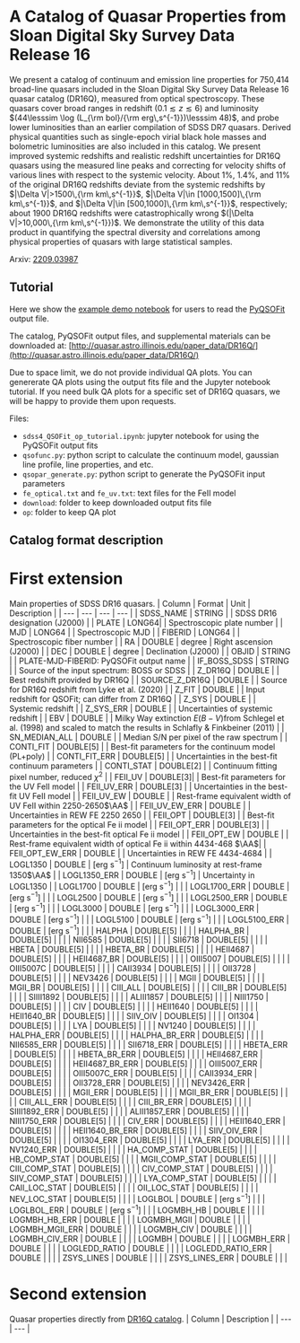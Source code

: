 # A Catalog of Quasar Properties from Sloan Digital Sky Survey Data Release 16


We present a catalog of continuum and emission line properties for 750,414 broad-line quasars included in the Sloan Digital Sky Survey Data Release 16 quasar catalog (DR16Q), measured from optical spectroscopy. These quasars cover broad ranges in redshift $(0.1 \lesssim z \lesssim 6)$ and luminosity $(44\lesssim \log (L_{\rm bol}/{\rm erg\,s^{-1}})\lesssim 48)$, and probe lower luminosities than an earlier compilation of SDSS DR7 quasars. Derived physical quantities such as single-epoch virial black hole masses and bolometric luminosities are also included in this catalog. We present improved systemic redshifts and realistic redshift uncertainties for DR16Q quasars using the measured line peaks and correcting for velocity shifts of various lines with respect to the systemic velocity. About 1%, 1.4%, and 11% of the original DR16Q redshifts deviate from the systemic redshifts by $|\Delta V|>1500\,{\rm km\,s^{-1}}$, $|\Delta V|\in [1000,1500]\,{\rm km\,s^{-1}}$, and $|\Delta V|\in [500,1000]\,{\rm km\,s^{-1}}$, respectively; about $1900$ DR16Q redshifts were catastrophically wrong $(|\Delta V|>10,000\,{\rm km\,s^{-1}})$. We demonstrate the utility of this data product in quantifying the spectral diversity and correlations among physical properties of quasars with large statistical samples. 

Arxiv: [2209.03987](https://arxiv.org/abs/2209.03987)

## Tutorial

Here we show the [example demo notebook](https://github.com/QiaoyaWu/sdss4_dr16q_tutorial/blob/main/sdss4_QSOFit_op_tutorial.ipynb) for users to read the [PyQSOFit](https://github.com/legolason/PyQSOFit) output file.

The catalog, PyQSOFit output files, and supplemental materials can be downloaded at: [http://quasar.astro.illinois.edu/paper_data/DR16Q/](http://quasar.astro.illinois.edu/paper_data/DR16Q/)

Due to space limit, we do not provide individual QA plots. You can genererate QA plots using the output fits file and the Jupyter notebook tutorial. If you need bulk QA plots for a specific set of DR16Q quasars, we will be happy to provide them upon requests. 

Files:
- `sdss4_QSOFit_op_tutorial.ipynb`: jupyter notebook for using the PyQSOFit output fits
- `qsofunc.py`: python script to calculate the continuum model, gaussian line profile, line properties, and etc.
- `qsopar_generate.py`: python script to generate the PyQSOFit input parameters
- `fe_optical.txt` and `fe_uv.txt`: text files for the FeII model
- `download`: folder to keep downloaded output fits file
- `op`: folder to keep QA plot

## Catalog format description
# First extension
Main properties of SDSS DR16 quasars.
| Column | Format | Unit | Description |
| --- | --- | --- | --- |
| SDSS_NAME | STRING |  | SDSS DR16 designation (J2000) |
| PLATE | LONG64| | Spectroscopic plate number |
| MJD | LONG64 | | Spectroscopic MJD |
| FIBERID | LONG64 | | Spectroscopic fiber number |
| RA | DOUBLE | degree | Right ascension (J2000) |
| DEC | DOUBLE | degree | Declination (J2000) |
| OBJID | STRING | | PLATE-MJD-FIBERID: PyQSOFit output name |
| IF_BOSS_SDSS | STRING | | Source of the input spectrum: BOSS or SDSS |
| Z_DR16Q | DOUBLE | | Best redshift provided by DR16Q |
| SOURCE_Z_DR16Q | DOUBLE | | Source for DR16Q redshift from Lyke et al. (2020) |
| Z_FIT | DOUBLE | | Input redshift for QSOFit; can differ from Z DR16Q |
| Z_SYS | DOUBLE | | Systemic redshift |
| Z_SYS_ERR | DOUBLE | | Uncertainties of systemic redshift |
| EBV | DOUBLE | | Milky Way extinction $E(B − V)$from Schlegel et al. (1998) and scaled to match the results in Schlafly & Finkbeiner (2011) |
| SN_MEDIAN_ALL | DOUBLE | | Median S/N per pixel of the raw spectrum |
| CONTI_FIT | DOUBLE[5] | | Best-fit parameters for the continuum model (PL+poly) |
| CONTI_FIT_ERR | DOUBLE[5] | | Uncertainties in the best-fit continuum parameters |
| CONTI_STAT | DOUBLE[2] | | Continuum fitting pixel number, reduced $\chi^2$ |
| FEII_UV | DOUBLE[3]| | Best-fit parameters for the UV FeII model |
| FEII_UV_ERR | DOUBLE[3] | | Uncertainties in the best-fit UV FeII model |
| FEII_UV_EW | DOUBLE | | Rest-frame equivalent width of UV FeII within 2250-2650$\AA$ |
| FEII_UV_EW_ERR | DOUBLE | | Uncertainties in REW FE 2250 2650 |
| FEII_OPT | DOUBLE[3] | | Best-fit parameters for the optical Fe ii model |
| FEII_OPT_ERR | DOUBLE[3] | | Uncertainties in the best-fit optical Fe ii model |
| FEII_OPT_EW | DOUBLE | | Rest-frame equivalent width of optical Fe ii within 4434-468 $\AA$|
| FEII_OPT_EW_ERR | DOUBLE | | Uncertainties in REW FE 4434-4684 |
| LOGL1350 | DOUBLE | [erg s$^{-1}$] | Continuum luminosity at rest-frame 1350$\AA$ |
| LOGL1350_ERR | DOUBLE | [erg s$^{-1}$] | Uncertainty in LOGL1350 |
| LOGL1700 | DOUBLE | [erg s$^{-1}$] | |
| LOGL1700_ERR | DOUBLE | [erg s$^{-1}$] | |
| LOGL2500 | DOUBLE | [erg s$^{-1}$] | |
| LOGL2500_ERR | DOUBLE | [erg s$^{-1}$] | |
| LOGL3000 | DOUBLE | [erg s$^{-1}$] | |
| LOGL3000_ERR | DOUBLE | [erg s$^{-1}$] | |
| LOGL5100 | DOUBLE | [erg s$^{-1}$] | |
| LOGL5100_ERR | DOUBLE | [erg s$^{-1}$] | |
| HALPHA | DOUBLE[5] | | |
| HALPHA_BR | DOUBLE[5] | | |
| NII6585 | DOUBLE[5] | | |
| SII6718 | DOUBLE[5] | | |
| HBETA | DOUBLE[5] | | |
| HBETA_BR | DOUBLE[5] | | |
| HEII4687 | DOUBLE[5] | | |
| HEII4687_BR | DOUBLE[5] | | |
| OIII5007 | DOUBLE[5] | | |
| OIII5007C | DOUBLE[5] | | |
| CAII3934 | DOUBLE[5] | | |
| OII3728 | DOUBLE[5] | | |
| NEV3426 | DOUBLE[5] | | |
| MGII | DOUBLE[5] | | |
| MGII_BR | DOUBLE[5] | | |
| CIII_ALL | DOUBLE[5] | | |
| CIII_BR | DOUBLE[5] | | |
| SIIII1892 | DOUBLE[5] | | |
| ALIII1857 | DOUBLE[5] | | |
| NIII1750 | DOUBLE[5] | | |
| CIV | DOUBLE[5] | | |
| HEII1640 | DOUBLE[5] | | |
| HEII1640_BR | DOUBLE[5] | | |
| SIIV_OIV | DOUBLE[5] | | |
| OI1304 | DOUBLE[5] | | |
| LYA | DOUBLE[5] | | |
| NV1240 | DOUBLE[5] | | |
| HALPHA_ERR | DOUBLE[5] | | |
| HALPHA_BR_ERR | DOUBLE[5] | | |
| NII6585_ERR | DOUBLE[5] | | |
| SII6718_ERR | DOUBLE[5] | | |
| HBETA_ERR | DOUBLE[5] | | |
| HBETA_BR_ERR | DOUBLE[5] | | |
| HEII4687_ERR | DOUBLE[5] | | |
| HEII4687_BR_ERR | DOUBLE[5] | | |
| OIII5007_ERR | DOUBLE[5] | | |
| OIII5007C_ERR | DOUBLE[5] | | |
| CAII3934_ERR | DOUBLE[5] | | |
| OII3728_ERR | DOUBLE[5] | | |
| NEV3426_ERR | DOUBLE[5] | | |
| MGII_ERR | DOUBLE[5] | | |
| MGII_BR_ERR | DOUBLE[5] | | |
| CIII_ALL_ERR | DOUBLE[5] | | |
| CIII_BR_ERR | DOUBLE[5] | | |
| SIIII1892_ERR | DOUBLE[5] | | |
| ALIII1857_ERR | DOUBLE[5] | | |
| NIII1750_ERR | DOUBLE[5] | | |
| CIV_ERR | DOUBLE[5] | | |
| HEII1640_ERR | DOUBLE[5] | | |
| HEII1640_BR_ERR | DOUBLE[5] | | |
| SIIV_OIV_ERR | DOUBLE[5] | | |
| OI1304_ERR | DOUBLE[5] | | |
| LYA_ERR | DOUBLE[5] | | |
| NV1240_ERR | DOUBLE[5] | | |
| HA_COMP_STAT | DOUBLE[5] | | |
| HB_COMP_STAT | DOUBLE[5] | | |
| MGII_COMP_STAT | DOUBLE[5] | | |
| CIII_COMP_STAT | DOUBLE[5] | | |
| CIV_COMP_STAT | DOUBLE[5] | | |
| SIIV_COMP_STAT | DOUBLE[5] | | |
| LYA_COMP_STAT | DOUBLE[5] | | |
| CAII_LOC_STAT | DOUBLE[5] | | |
| OII_LOC_STAT | DOUBLE[5] | | |
| NEV_LOC_STAT | DOUBLE[5] | | |
| LOGLBOL | DOUBLE | [erg s$^{-1}$] | |
| LOGLBOL_ERR | DOUBLE | [erg s$^{-1}$] | |
| LOGMBH_HB | DOUBLE | | |
| LOGMBH_HB_ERR | DOUBLE | | |
| LOGMBH_MGII | DOUBLE | | |
| LOGMBH_MGII_ERR | DOUBLE | | |
| LOGMBH_CIV | DOUBLE | | |
| LOGMBH_CIV_ERR | DOUBLE | | |
| LOGMBH | DOUBLE | | |
| LOGMBH_ERR | DOUBLE | | |
| LOGLEDD_RATIO | DOUBLE | | |
| LOGLEDD_RATIO_ERR | DOUBLE | | |
| ZSYS_LINES | DOUBLE | | |
| ZSYS_LINES_ERR | DOUBLE | | |


# Second extension
Quasar properties directly from [DR16Q catalog](https://www.sdss.org/dr16/algorithms/qso_catalog/).
| Column | Description |
| --- | --- | 
